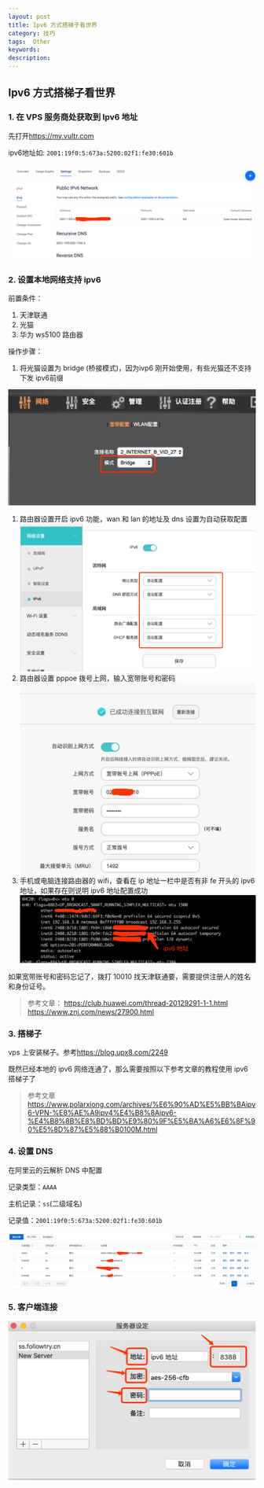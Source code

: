```yaml
---
layout: post
title: Ipv6 方式搭梯子看世界
category: 技巧	
tags:  Other
keywords: 
description: 
---
```


## Ipv6 方式搭梯子看世界

### 1. 在 VPS 服务商处获取到 Ipv6 地址

先打开<https://my.vultr.com>

ipv6地址如: `2001:19f0:5:673a:5200:02f1:fe30:601b`

![vultr-ipv6](//raw.githubusercontent.com/George5814/blog-pic/master/image/vultr-ipv6.png)

### 2. 设置本地网络支持 ipv6

前置条件：
1. 天津联通
2. 光猫
3. 华为 ws5100 路由器

操作步骤：

1. 将光猫设置为 bridge (桥接模式)，因为ivp6 刚开始使用，有些光猫还不支持下发 ipv6前缀
   
![model-setup](//raw.githubusercontent.com/George5814/blog-pic/master/image/model-setup.png)

1. 路由器设置开启 ipv6 功能，wan 和 lan 的地址及 dns 设置为自动获取配置
   ![route-ipv6](//raw.githubusercontent.com/George5814/blog-pic/master/image/route-ipv6.png)
2. 路由器设置 pppoe 拨号上网，输入宽带账号和密码
   ![pppoe](//raw.githubusercontent.com/George5814/blog-pic/master/image/pppoe.png)
3. 手机或电脑连接路由器的 wifi，查看在 ip 地址一栏中是否有非 fe 开头的 ipv6 地址，如果存在则说明 ipv6 地址配置成功
   ![pc-ipv6](//raw.githubusercontent.com/George5814/blog-pic/master/image/pc-ipv6.png)


如果宽带账号和密码忘记了，拨打 10010 找天津联通要，需要提供注册人的姓名和身份证号。

> 参考文章：
> <https://club.huawei.com/thread-20129291-1-1.html>
> <https://www.znj.com/news/27900.html>

### 3. 搭梯子

vps 上安装梯子。参考<https://blog.upx8.com/2249>


既然已经本地的 ipv6 网络连通了，那么需要按照以下参考文章的教程使用 ipv6 搭梯子了

> 参考文章
> <https://www.polarxiong.com/archives/%E6%90%AD%E5%BB%BAipv6-VPN-%E8%AE%A9ipv4%E4%B8%8Aipv6-%E4%B8%8B%E8%BD%BD%E9%80%9F%E5%BA%A6%E6%8F%90%E5%8D%87%E5%88%B0100M.html>

### 4. 设置 DNS

在阿里云的云解析 DNS 中配置

记录类型：`AAAA`

主机记录：`ss`(二级域名)

记录值：`2001:19f0:5:673a:5200:02f1:fe30:601b`

![dns-1](//raw.githubusercontent.com/George5814/blog-pic/master/image/dns-1.png)


### 5. 客户端连接

![ss-client-setup](//raw.githubusercontent.com/George5814/blog-pic/master/image/ss-client-setup.png)









